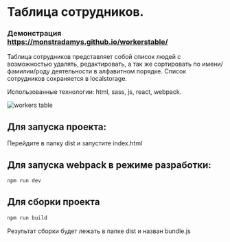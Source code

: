 # Таблица сотрудников. 
### Демонстрация https://monstradamys.github.io/workerstable/
Таблица сотрудников представляет собой список людей с возможностью удалять, редактировать, а так же сортировать по имени/фамилии/роду деятельности в алфавитном порядке.
Список сотрудников сохраняется в localstorage.

Использованные технологии: html, sass, js, react, webpack.

![workers table](https://pp.userapi.com/c850232/v850232497/49961/Lnd8oxOxJpk.jpg)
## Для запуска проекта:
Перейдите в папку dist и запустите index.html
## Для запуска webpack в режиме разработки:
```js
npm run dev
```
## Для сборки проекта
```js
npm run build
```
Результат сборки будет лежать в папке dist и назван bundle.js
